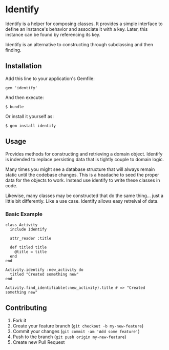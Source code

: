 # Identify

Identify is a helper for composing classes.  It provides a simple interface to define an instance's behavior and associate it with a key.  Later, this instance can be found by referencing its key.

Identify is an alternative to constructing through subclassing and then finding.   

## Installation

Add this line to your application's Gemfile:

    gem 'identify'

And then execute:

    $ bundle

Or install it yourself as:

    $ gem install identify

## Usage

Provides methods for constructing and retrieving a domain object. Identify is indended to replace persisting data that is tightly couple to domain logic.

Many times you might see a database structure that will always remain static until the codebase changes.  This is a headache to seed the proper data for the objects to work.  Instead use identify to write these classes in code.

Likewise, many classes may be constructed that do the same thing... just a little bit differently. Like a use case.  Identify allows easy retreival of data.

### Basic Example

    class Activity 
      include Identify

      attr_reader :title

      def titled title
        @title = title
      end
    end

    Activity.identify :new_activity do
      titled "Created something new"
    end

    Activity.find_identifiable(:new_activity).title # => "Created something new"

## Contributing

1. Fork it
2. Create your feature branch (`git checkout -b my-new-feature`)
3. Commit your changes (`git commit -am 'Add some feature'`)
4. Push to the branch (`git push origin my-new-feature`)
5. Create new Pull Request
